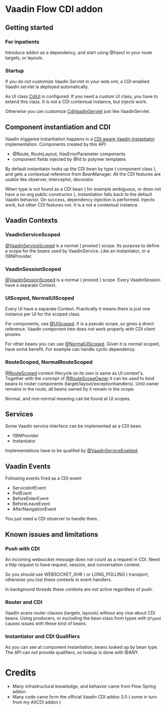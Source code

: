 # Vaadin Flow CDI addon

## Getting started

### For inpatients
Introduce addon as a dependency, and start using @Inject in your route targets, or layouts. 

### Startup
If you do not customize Vaadin Servlet in your web.xml, 
a CDI enabled Vaadin servlet is deployed automatically. 

As UI class [CdiUI](flow-cdi-addon/src/main/java/com/wcs/vaadin/flow/cdi/internal/CdiUI.java) is configured. If you need a custom UI class, you have to extend this class. It is not a CDI contextual instance, but injects work.

Otherwise you can customize 
[CdiVaadinServlet](flow-cdi-addon/src/main/java/com/wcs/vaadin/flow/cdi/server/CdiVaadinServlet.java) 
just like VaadinServlet.

## Component instantiation and CDI

Vaadin triggered instantiation happens in a 
[CDI aware Vaadin Instantiator](flow-cdi-addon/src/main/java/com/wcs/vaadin/flow/cdi/internal/CdiInstantiator.java) 
implementation. 
Components created by this API:

- @Route, RouteLayout, HasErrorParameter components
- component fields injected by @Id to polymer templates

By default instantiator looks up the CDI bean by type ( component class ), 
and gets a contextual reference from BeanManager. 
All the CDI features are usable like observer, interceptor, decorator.

When type is not found as a CDI bean 
( for example ambiguous, or does not have a no-arg public constructor ), 
instantiation falls back to the default Vaadin behavior. 
On success, dependency injection is performed. 
Injects work, but other CDI features not. It is a not a contextual instance. 

## Vaadin Contexts

### VaadinServiceScoped

[@VaadinServiceScoped](flow-cdi-addon/src/main/java/com/wcs/vaadin/flow/cdi/VaadinServiceScoped.java) 
is a normal ( proxied ) scope. Its purpose to define a scope for the beans used by VaadinService. Like an Instantiator, or a I18NProvider.   

### VaadinSessionScoped

[@VaadinSessionScoped](flow-cdi-addon/src/main/java/com/wcs/vaadin/flow/cdi/VaadinSessionScoped.java) 
is a normal ( proxied ) scope. Every VaadinSession have a separate Context. 

### UIScoped, NormalUIScoped

Every UI have a separate Context. 
Practically it means there is just one instance per UI for the scoped class.

For components, use [@UIScoped](flow-cdi-addon/src/main/java/com/wcs/vaadin/flow/cdi/UIScoped.java). 
It is a pseudo scope, so gives a direct reference. 
Vaadin component tree does not work properly with CDI client proxies.

For other beans you can use 
[@NormalUIScoped](flow-cdi-addon/src/main/java/com/wcs/vaadin/flow/cdi/NormalUIScoped.java). 
Given it is normal scoped, have some benefit. 
For example can handle cyclic dependency.

### RouteScoped, NormalRouteScoped 

[@RouteScoped](flow-cdi-addon/src/main/java/com/wcs/vaadin/flow/cdi/RouteScoped.java) context lifecycle on its own is same as UI context's. 
Together with the concept of [@RouteScopeOwner](flow-cdi-addon/src/main/java/com/wcs/vaadin/flow/cdi/RouteScopeOwner.java) it can be used to bind beans to router components (target/layout/exceptionhandlers).
Until owner remains in the route, all beans owned by it remain in the scope.
 
Normal, and non-normal meaning can be found at UI scopes.
 

## Services

Some Vaadin service interface can be implemented as a CDI bean.

- I18NProvider
- Instantiator

Implementations have to be qualifed by 
[@VaadinServiceEnabled](flow-cdi-addon/src/main/java/com/wcs/vaadin/flow/cdi/VaadinServiceEnabled.java).

## Vaadin Events

Following events fired as a CDI event:

- ServiceInitEvent
- PollEvent
- BeforeEnterEvent
- BeforeLeaveEvent
- AfterNavigationEvent

You just need a CDI observer to handle them.

## Known issues and limitations

### Push with CDI

An incoming websocket message does not count as a request in CDI. 
Need a http request to have request, session, and conversation context. 

So you should use WEBSOCKET_XHR ( or LONG_POLLING ) transport, otherwise
you lost these contexts in event handlers.

In background threads these contexts are not active regardless of push.

### Router and CDI

Vaadin scans router classes (targets, layouts) without any clue about CDI beans. 
Using producers, or excluding the bean class from types with ```@Typed``` causes issues with these kind of beans.

### Instantiator and CDI Qualifiers

As you can see at component instantiation, beans looked up by bean type. 
The API can not provide qualifiers, so lookup is done with @ANY.

# Credits

- Many infrastructural knowledge, and behavior came from Flow Spring addon.
- Many code came form the official Vaadin CDI addon 3.0 ( some in turn from my AltCDI addon )